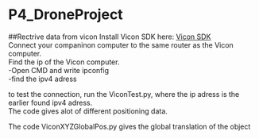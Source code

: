 # P4_DroneProject
 
##Rectrive data from vicon
Install Vicon SDK here: [Vicon SDK](https://help.vicon.com/space/DSSDK112/10027198/Vicon+DataStream+SDK+Quick+Start+Guide+for+Python)<br>
Connect your companinon computer to the same router as the Vicon computer.<br>
Find the ip of the Vicon computer.<br>
 -Open CMD and write ipconfig<br>
 -find the  ipv4 adress<br>

to test the connection, run the ViconTest.py, where the ip adress is the earlier found ipv4 adress.<br>
The code gives alot of different positioning data.<br>

The code ViconXYZGlobalPos.py gives the global translation of the object<br>



